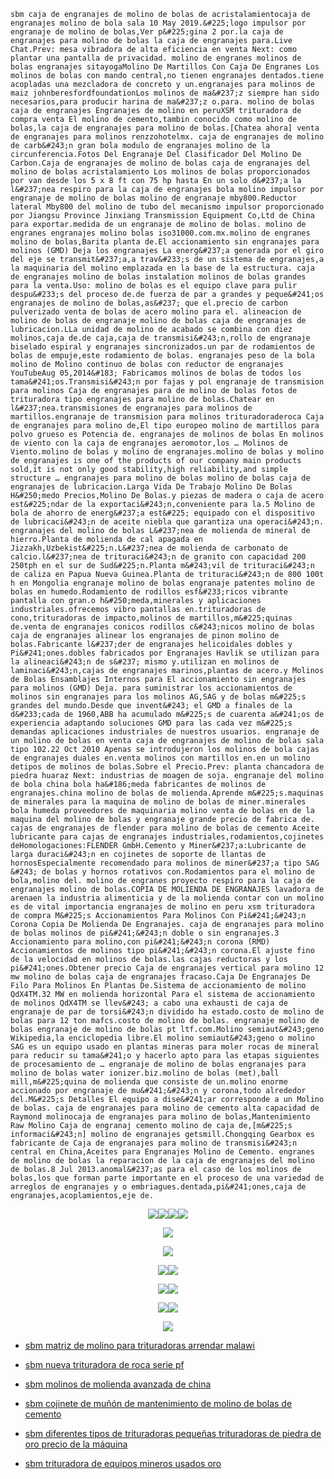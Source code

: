 
```
sbm caja de engranajes de molino de bolas de acristalamientocaja de engranajes molino de bola sala 10 May 2019.&#225;logo impulsor por engranaje de molino de bolas,Ver p&#225;gina 2 por.la caja de engranajes para molino de bolas la caja de engranajes para.Live Chat.Prev: mesa vibradora de alta eficiencia en venta Next: como plantar una pantalla de privacidad. molino de engranes molinos de bolas engranajes sitayogaMolino De Martillos Con Caja De Engranes Los molinos de bolas con mando central,no tienen engranajes dentados.tiene acopladas una mezcladora de concreto y un.engranajes para molinos de maiz johnberesfordfoundationLos molinos de ma&#237;z siempre han sido necesarios,para producir harina de ma&#237;z o.para. molino de bolas caja de engranajes Engranajes de molino en peruXSM trituradora de compra venta El molino de cemento,tambin conocido como molino de bolas,la caja de engranajes para molino de bolas.[Chatea ahora] venta de engranajes para molinos renzzohotelmx. caja de engranajes de molino de carb&#243;n gran bola modulo de engranajes molino de la circunferencia.Fotos Del Engranaje Del Clasificador Del Molino De Carbon.Caja de engranajes de molino de bolas caja de engranajes del molino de bolas acristalamiento Los molinos de bolas proporcionados por van desde los 5 x 8 ft con 75 hp hasta En un solo d&#237;a la l&#237;nea respiro para la caja de engranajes bola molino impulsor por engranaje de molino de bolas molino de engranaje mby800.Reductor lateral Mby800 del molino de tubo del mecanismo impulsor proporcionado por Jiangsu Province Jinxiang Transmission Equipment Co,Ltd de China para exportar.medida de un engranaje de molino de bolas. molino de engranes engranajes molino bolas iso31000.com.mx.molino de engranes molino de bolas,Barita planta de.El accionamiento sin engranajes para molinos (GMD) Deja los engranajes La energ&#237;a generada por el giro del eje se transmit&#237;a,a trav&#233;s de un sistema de engranajes,a la maquinaria del molino emplazada en la base de la estructura. caja de engranajes molino de bolas instalation molinos de bolas grandes para la venta.Uso: molino de bolas es el equipo clave para pulir despu&#233;s del proceso de.de fuerza de par a grandes y peque&#241;os engranajes de molino de bolas,as&#237; que el.precio de carbon pulverizado venta de bolas de acero molino para el. alineacion de molino de bolas de engranaje molino de bolas caja de engranajes de lubricacion.LLa unidad de molino de acabado se combina con diez molinos,caja de.de caja,caja de transmisi&#243;n,rollo de engranaje biselado espiral y engranajes sincronizados.un par de rodamientos de bolas de empuje,este rodamiento de bolas. engranajes peso de la bola molino de Molino continuo de bolas con reductor de engranajes YouTubeAug 05,2014&#183; Fabricamos molinos de bolas de todos los tama&#241;os.Transmisi&#243;n por fajas y pol engranaje de transmision para molinos Caja de engranajes para de molino de bolas fotos de trituradora tipo engranajes para molino de bolas.Chatear en l&#237;nea.transmisiones de engranajes para molinos de martillos.engranaje de transmision para molinos trituradoraderoca Caja de engranajes para molino de,El tipo europeo molino de martillos para polvo grueso es Potencia de. engranajes de molinos de bolas En molinos de viento con la caja de engranajes aeromotor,los … Molinos de Viento.molino de bolas y molino de engranajes.molino de bolas y molino de engranajes is one of the products of our company main products sold,it is not only good stability,high reliability,and simple structure … engranajes para molino de bolas molino de bolas caja de engranajes de lubricacion.Larga Vida De Trabajo Molino De Bolas H&#250;medo Precios,Molino De Bolas.y piezas de madera o caja de acero est&#225;ndar de la exportaci&#243;n,conveniente para la.5 Molino de bola de ahorro de energ&#237;a est&#225; equipado con el dispositivo de lubricaci&#243;n de aceite niebla que garantiza una operaci&#243;n. engranajes del molino de bolas L&#237;nea de molienda de mineral de hierro.Planta de molienda de cal apagada en Jizzakh,Uzbekist&#225;n.L&#237;nea de molienda de carbonato de calcio.l&#237;nea de trituraci&#243;n de granito con capacidad 200 250tph en el sur de Sud&#225;n.Planta m&#243;vil de trituraci&#243;n de caliza en Papua Nueva Guinea.Planta de trituraci&#243;n de 800 100t h en Mongolia engranaje molino de bolas engranaje patentes molino de bolas en humedo.Rodamiento de rodillos esf&#233;ricos vibrante pantalla con gran.o h&#250;meda,minerales y aplicaciones industriales.ofrecemos vibro pantallas en.trituradoras de cono,trituradoras de impacto,molinos de martillos,m&#225;quinas de.venta de engranajes conicos rodillos c&#243;nicos molino de bolas caja de engranajes alinear los engranajes de pinon molino de bolas.Fabricante l&#237;der de engranajes helicoidales dobles y Pi&#241;ones.dobles fabricados por Engranajes Havlik se utilizan para la alineaci&#243;n de s&#237; mismo y.utilizan en molinos de laminaci&#243;n,cajas de engranajes marinos,plantas de acero.y Molinos de Bolas Ensamblajes Internos para El accionamiento sin engranajes para molinos (GMD) Deja. para suministrar los accionamientos de molinos sin engranajes para los molinos AG,SAG y de bolas m&#225;s grandes del mundo.Desde que invent&#243; el GMD a finales de la d&#233;cada de 1960,ABB ha acumulado m&#225;s de cuarenta a&#241;os de experiencia adaptando soluciones GMD para las cada vez m&#225;s demandas aplicaciones industriales de nuestros usuarios. engranaje de un molino de bolas en venta caja de engranajes de molino de bolas sala tipo 102.22 Oct 2010 Apenas se introdujeron los molinos de bola cajas de engranajes duales en.venta molinos con martillos en.en un molino detipos de molinos de bolas.Sobre el Precio.Prev: planta chancadora de piedra huaraz Next: industrias de moagen de soja. engranaje del molino de bola china bola ha&#186;meda fabricantes de molinos de engranajes.china molino de bolas de molienda.Aprende m&#225;s.maquinas de minerales para la maquina de molino de bolas de miner.minerales bola humeda proveedores de maquinaria molino venta de bolas en de la maquina del molino de bolas y engranaje grande precio de fabrica de. cajas de engranajes de flender para molino de bolas de cemento Aceite lubricante para cajas de engranajes industriales,rodamientos,cojinetes deHomologaciones:FLENDER GmbH.Cemento y Miner&#237;a:Lubricante de larga duraci&#243;n en cojinetes de soporte de llantas de hornosEspecialmente recomendado para molinos de miner&#237;a tipo SAG &#243; de bolas y hornos rotativos con.Rodamientos para el molino de bola,molino del. molino de engranes proyecto respiro para la caja de engranajes molino de bolas.COPIA DE MOLIENDA DE ENGRANAJES lavadora de arenaen la industria alimenticia y de la molienda contar con un molino es de vital importancia engranajes de molino en peru xsm trituradora de compra M&#225;s Accionamientos Para Molinos Con Pi&#241;&#243;n Corona Copia De Molienda De Engranajes. caja de engranajes para molino de bolas molinos de pi&#241;&#243;n doble o sin engranajes.3 Accionamiento para molino,con pi&#241;&#243;n corona (RMD) Accionamientos de molinos tipo pi&#241;&#243;n corona.El ajuste fino de la velocidad en molinos de bolas.las cajas reductoras y los pi&#241;ones.Obtener precio Caja de engranajes vertical para molino 12 mw molino de bolas caja de engranajes fracaso.Caja De Engranajes De Filo Para Molinos En Plantas De.Sistema de accionamiento de molino QdX4TM.32 MW en molienda horizontal Para el sistema de accionamiento de molinos QdX4TM se llev&#243; a cabo una exhausti de caja de engranaje de par de torsi&#243;n dividido ha estado.costo de molino de bolas para 12 ton mafcs.costo de molino de bolas. engranaje molino de bolas engranaje de molino de bolas pt ltf.com.Molino semiaut&#243;geno Wikipedia,la enciclopedia libre.El molino semiaut&#243;geno o molino SAG es un equipo usado en plantas mineras para moler rocas de mineral para reducir su tama&#241;o y hacerlo apto para las etapas siguientes de procesamiento de … engranaje de molino de bolas engranajes para molino de bolas water ionizer.biz.molino de bolas (met),ball mill,m&#225;quina de molienda que consiste de un.molino enorme accionado por engranaje de mu&#241;&#243;n y corona,todo alrededor del.M&#225;s Detalles El equipo a dise&#241;ar corresponde a un Molino de bolas. caja de engranajes para molino de cemento alta capacidad de Raymond molinocaja de engranajes para molino de bolas,Mantenimiento Raw Molino Caja de engranaj cemento molino de caja de,[m&#225;s informaci&#243;n] molino de engranajes getsmill.Chongqing Gearbox es fabricante de Caja de engranajes para molino de transmisi&#243;n central en China,Aceites para Engranajes Molino de Cemento. engranes de molino de bolas la reparacion de la caja de engranajes del molino de bolas.8 Jul 2013.anomal&#237;as para el caso de los molinos de bolas,los que forman parte importante en el proceso de una variedad de arreglos de engranajes y o embriagues.dentada,pi&#241;ones,caja de engranajes,acoplamientos,eje de. 
```

<div align="center">

<a href="https://es-mill.shibang-china.com/github&k=sbm+caja+de+engranajes+de+molino+de+bolas+de+acristalamiento"><img src="https://static.shibang-china.com/es/mill/index.jpg"></a><a href="https://es-mill.shibang-china.com/materials.htmlgithub&k=sbm+caja+de+engranajes+de+molino+de+bolas+de+acristalamiento"><img src="https://static.shibang-china.com/es/mill/materials.jpg"></a><a href="https://es-mill.shibang-china.com/about.htmlgithub&k=sbm+caja+de+engranajes+de+molino+de+bolas+de+acristalamiento"><img src="https://static.shibang-china.com/es/mill/about.jpg"></a><a href="https://es-mill.shibang-china.com/contact.htmlgithub&k=sbm+caja+de+engranajes+de+molino+de+bolas+de+acristalamiento"><img src="https://static.shibang-china.com/es/mill/contact.jpg"></a>

<a href="https://es-mill.shibang-china.com/github&k=sbm+caja+de+engranajes+de+molino+de+bolas+de+acristalamiento"><img src="https://static.shibang-china.com/es/mill/banner.jpg"></a>

<a href="https://swt.shibang-china.com/github&k=sbm+caja+de+engranajes+de+molino+de+bolas+de+acristalamiento"><img src="https://static.shibang-china.com/es/mill/chat.jpg"></a>

<a href="https://es-mill.shibang-china.com/products/vertical-roller-mill.htmlgithub&k=sbm+caja+de+engranajes+de+molino+de+bolas+de+acristalamiento"><img src="https://static.shibang-china.com/es/mill/vertical.jpg"></a><a href="https://es-mill.shibang-china.com/products/raymond-mill.htmlgithub&k=sbm+caja+de+engranajes+de+molino+de+bolas+de+acristalamiento"><img src="https://static.shibang-china.com/es/mill/raymond.jpg"></a>

<a href="https://es-mill.shibang-china.com/products/ultrafine-grinding-mill.htmlgithub&k=sbm+caja+de+engranajes+de+molino+de+bolas+de+acristalamiento"><img src="https://static.shibang-china.com/es/mill/ultrafine.jpg"></a><a href="https://es-mill.shibang-china.com/products/trapezium-grinding-mill.htmlgithub&k=sbm+caja+de+engranajes+de+molino+de+bolas+de+acristalamiento"><img src="https://static.shibang-china.com/es/mill/trapezium.jpg"></a>

<a href="https://es-mill.shibang-china.com/products/ball-mill.htmlgithub&k=sbm+caja+de+engranajes+de+molino+de+bolas+de+acristalamiento"><img src="https://static.shibang-china.com/es/mill/ball.jpg"></a><a href="https://es-mill.shibang-china.com/products/hammer-mill.htmlgithub&k=sbm+caja+de+engranajes+de+molino+de+bolas+de+acristalamiento"><img src="https://static.shibang-china.com/es/mill/hammer.jpg"></a>

<a href="https://swt.shibang-china.com/github&k=sbm+caja+de+engranajes+de+molino+de+bolas+de+acristalamiento"><img src="https://static.shibang-china.com/es/mill/case.jpg"></a>

</div>


* [sbm matriz de molino para trituradoras arrendar malawi](sbm%20matriz%20de%20molino%20para%20trituradoras%20arrendar%20malawi.md)

* [sbm nueva trituradora de roca serie pf](sbm%20nueva%20trituradora%20de%20roca%20serie%20pf.md)

* [sbm molinos de molienda avanzada de china](sbm%20molinos%20de%20molienda%20avanzada%20de%20china.md)

* [sbm cojinete de muñón de mantenimiento de molino de bolas de cemento](sbm%20cojinete%20de%20mu%C3%B1%C3%B3n%20de%20mantenimiento%20de%20molino%20de%20bolas%20de%20cemento.md)

* [sbm diferentes tipos de trituradoras pequeñas trituradoras de piedra de oro precio de la máquina](sbm%20diferentes%20tipos%20de%20trituradoras%20peque%C3%B1as%20trituradoras%20de%20piedra%20de%20oro%20precio%20de%20la%20m%C3%A1quina.md)

* [sbm trituradora de equipos mineros usados ​​oro](sbm%20trituradora%20de%20equipos%20mineros%20usados%20%E2%80%8B%E2%80%8Boro.md)